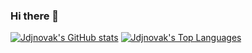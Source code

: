 ### Hi there 👋

<!--
**jdjnovak/jdjnovak** is a ✨ _special_ ✨ repository because its `README.md` (this file) appears on your GitHub profile.

Here are some ideas to get you started:

- 🔭 I’m currently working on ...
- 🌱 I’m currently learning ...
- 👯 I’m looking to collaborate on ...
- 🤔 I’m looking for help with ...
- 💬 Ask me about ...
- 📫 How to reach me: ...
- 😄 Pronouns: ...
- ⚡ Fun fact: ...
-->
[![Jdjnovak's GitHub stats](https://github-readme-stats.vercel.app/api?username=jdjnovak&theme=solarized-light&show_icons=true)](https://github.com/jdjnovak/github-readme-stats)
[![Jdjnovak's Top Languages](https://github-readme-stats.vercel.app/api/top-langs/?username=jdjnovak&theme=solarized-light&exclude_repo=.%2Femacs.d)](https://github.com/jdjnovak/github-readme-stats)
